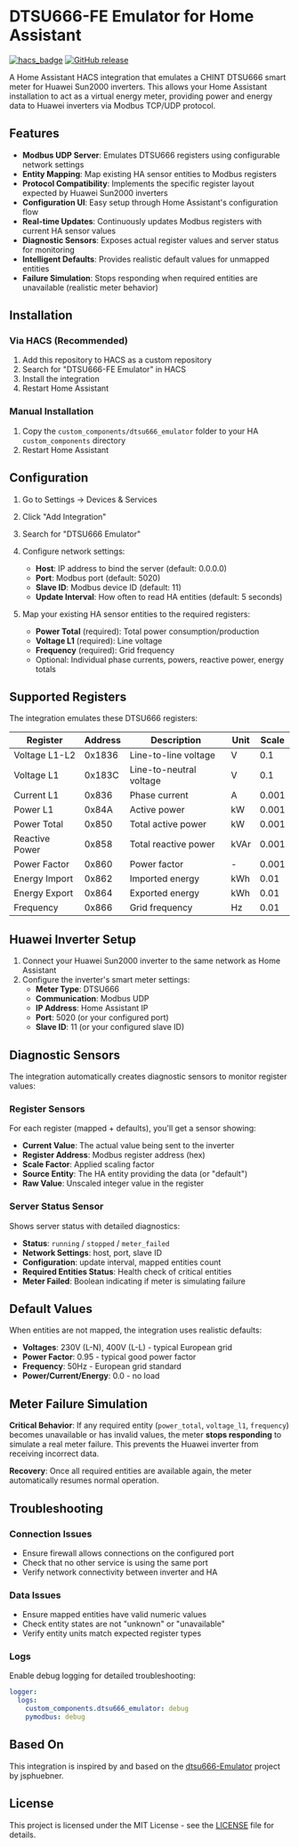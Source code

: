 # DTSU666-FE Emulator for Home Assistant

[![hacs_badge](https://img.shields.io/badge/HACS-Custom-orange.svg)](https://github.com/custom-components/hacs)
[![GitHub release](https://img.shields.io/github/release/marcocamilli/dtsu666-FE.svg)](https://github.com/marcocamilli/dtsu666-FE/releases)

A Home Assistant HACS integration that emulates a CHINT DTSU666 smart meter for Huawei Sun2000 inverters. This allows your Home Assistant installation to act as a virtual energy meter, providing power and energy data to Huawei inverters via Modbus TCP/UDP protocol.

## Features

- **Modbus UDP Server**: Emulates DTSU666 registers using configurable network settings
- **Entity Mapping**: Map existing HA sensor entities to Modbus registers
- **Protocol Compatibility**: Implements the specific register layout expected by Huawei Sun2000 inverters
- **Configuration UI**: Easy setup through Home Assistant's configuration flow
- **Real-time Updates**: Continuously updates Modbus registers with current HA sensor values
- **Diagnostic Sensors**: Exposes actual register values and server status for monitoring
- **Intelligent Defaults**: Provides realistic default values for unmapped entities
- **Failure Simulation**: Stops responding when required entities are unavailable (realistic meter behavior)

## Installation

### Via HACS (Recommended)

1. Add this repository to HACS as a custom repository
2. Search for "DTSU666-FE Emulator" in HACS
3. Install the integration
4. Restart Home Assistant

### Manual Installation

1. Copy the `custom_components/dtsu666_emulator` folder to your HA `custom_components` directory
2. Restart Home Assistant

## Configuration

1. Go to Settings → Devices & Services
2. Click "Add Integration" 
3. Search for "DTSU666 Emulator"
4. Configure network settings:
   - **Host**: IP address to bind the server (default: 0.0.0.0)
   - **Port**: Modbus port (default: 5020)
   - **Slave ID**: Modbus device ID (default: 11)
   - **Update Interval**: How often to read HA entities (default: 5 seconds)

5. Map your existing HA sensor entities to the required registers:
   - **Power Total** (required): Total power consumption/production
   - **Voltage L1** (required): Line voltage  
   - **Frequency** (required): Grid frequency
   - Optional: Individual phase currents, powers, reactive power, energy totals

## Supported Registers

The integration emulates these DTSU666 registers:

| Register | Address | Description | Unit | Scale |
|----------|---------|-------------|------|-------|
| Voltage L1-L2 | 0x1836 | Line-to-line voltage | V | 0.1 |
| Voltage L1 | 0x183C | Line-to-neutral voltage | V | 0.1 |
| Current L1 | 0x836 | Phase current | A | 0.001 |
| Power L1 | 0x84A | Active power | kW | 0.001 |
| Power Total | 0x850 | Total active power | kW | 0.001 |
| Reactive Power | 0x858 | Total reactive power | kVAr | 0.001 |
| Power Factor | 0x860 | Power factor | - | 0.001 |
| Energy Import | 0x862 | Imported energy | kWh | 0.01 |
| Energy Export | 0x864 | Exported energy | kWh | 0.01 |
| Frequency | 0x866 | Grid frequency | Hz | 0.01 |

## Huawei Inverter Setup

1. Connect your Huawei Sun2000 inverter to the same network as Home Assistant
2. Configure the inverter's smart meter settings:
   - **Meter Type**: DTSU666
   - **Communication**: Modbus UDP
   - **IP Address**: Home Assistant IP
   - **Port**: 5020 (or your configured port)
   - **Slave ID**: 11 (or your configured slave ID)

## Diagnostic Sensors

The integration automatically creates diagnostic sensors to monitor register values:

### **Register Sensors**
For each register (mapped + defaults), you'll get a sensor showing:
- **Current Value**: The actual value being sent to the inverter  
- **Register Address**: Modbus register address (hex)
- **Scale Factor**: Applied scaling factor
- **Source Entity**: The HA entity providing the data (or "default")
- **Raw Value**: Unscaled integer value in the register

### **Server Status Sensor** 
Shows server status with detailed diagnostics:
- **Status**: `running` / `stopped` / `meter_failed`
- **Network Settings**: host, port, slave ID
- **Configuration**: update interval, mapped entities count
- **Required Entities Status**: Health check of critical entities
- **Meter Failed**: Boolean indicating if meter is simulating failure

## Default Values

When entities are not mapped, the integration uses realistic defaults:
- **Voltages**: 230V (L-N), 400V (L-L) - typical European grid
- **Power Factor**: 0.95 - typical good power factor
- **Frequency**: 50Hz - European grid standard  
- **Power/Current/Energy**: 0.0 - no load

## Meter Failure Simulation

**Critical Behavior**: If any required entity (`power_total`, `voltage_l1`, `frequency`) becomes unavailable or has invalid values, the meter **stops responding** to simulate a real meter failure. This prevents the Huawei inverter from receiving incorrect data.

**Recovery**: Once all required entities are available again, the meter automatically resumes normal operation.

## Troubleshooting

### Connection Issues
- Ensure firewall allows connections on the configured port
- Check that no other service is using the same port
- Verify network connectivity between inverter and HA

### Data Issues  
- Ensure mapped entities have valid numeric values
- Check entity states are not "unknown" or "unavailable"
- Verify entity units match expected register types

### Logs
Enable debug logging for detailed troubleshooting:

```yaml
logger:
  logs:
    custom_components.dtsu666_emulator: debug
    pymodbus: debug
```

## Based On

This integration is inspired by and based on the [dtsu666-Emulator](https://github.com/jsphuebner/dtsu666-Emulator) project by jsphuebner.

## License

This project is licensed under the MIT License - see the [LICENSE](LICENSE) file for details.